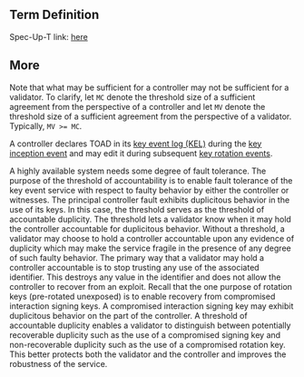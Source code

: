 ## Term Definition

Spec-Up-T link: <a href='https://weboftrust.github.io/WOT-terms/docs/glossary/threshold-of-accountable-duplicity'>here</a>

## More

Note that what may be sufficient for a controller may not be sufficient for a validator. To clarify, let `MC` denote the threshold size of a sufficient agreement from the perspective of a controller and let `MV` denote the threshold size of a sufficient agreement from the perspective of a validator. Typically, `MV >= MC`. 

A controller declares TOAD in its [key event log (KEL)](key-event-log) during the [key inception event](inception-event) and may edit it during subsequent [key rotation events](rotation-event).

A highly available system needs some degree of fault tolerance. The purpose of the threshold of accountability is to enable fault tolerance of the key event service with respect to faulty behavior by either the controller or witnesses. The principal controller fault exhibits duplicitous behavior in the use of its keys. In this case, the threshold serves as the threshold of accountable duplicity. The threshold lets a validator know when it may hold the controller accountable for duplicitous behavior. Without a threshold, a validator may choose to hold a controller accountable upon any evidence of duplicity which may make the service fragile in the presence of any degree of such faulty behavior. The primary way that a validator may hold a controller accountable is to stop trusting any use of the associated identifier. This destroys any value in the identifier and does not allow the controller to recover from an exploit. Recall that the one purpose of rotation keys (pre-rotated unexposed) is to enable recovery from compromised interaction signing keys. A compromised interaction signing key may exhibit duplicitous behavior on the part of the controller. A threshold of accountable duplicity enables a validator to distinguish between potentially recoverable duplicity such as the use of a compromised signing key and non-recoverable duplicity such as the use of a compromised rotation key. This better protects both the validator and the controller and improves the robustness of the service. 
